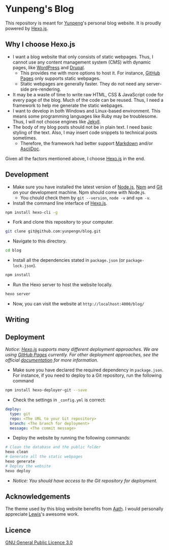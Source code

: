 # Yunpeng's Blog

This repository is meant for [Yunpeng](https://yunpengn.github.io/)'s personal blog website. It is proudly powered by [Hexo.js](https://hexo.io/).

## Why I choose Hexo.js

- I want a blog website that only consists of static webpages. Thus, I cannot use any content management system (CMS) with dynamic pages, like [WordPress](https://wordpress.org/) and [Drupal](https://www.drupal.org/).
	- This provides me with more options to host it. For instance, [GitHub Pages](https://pages.github.com/) only supports static webpages.
	- Static webpages are generally faster. They do not need any server-side pre-rendering.
- It may be a waste of time to write raw HTML, CSS & JavaScript code for every page of the blog. Much of the code can be reused. Thus, I need a framework to help me generate the static webpages.
- I want to develop in both Windows and Linux-based environment. This means some programming languages like Ruby may be troublesome. Thus, I will not choose engines like [Jekyll](https://jekyllrb.com/).
- The body of my blog posts should not be in plain text. I need basic styling of the text. Also, I may insert code snippets to technical posts sometimes.
	- Therefore, the framework had better support [Markdown](https://en.wikipedia.org/wiki/Markdown) and/or [AsciiDoc](http://www.methods.co.nz/asciidoc/).

Given all the factors mentioned above, I choose [Hexo.js](https://hexo.io/) in the end.

## Development

- Make sure you have installed the latest version of [Node.js](https://nodejs.org/), [Npm](https://www.npmjs.com) and [Git](https://git-scm.com/) on your development machine. Npm should come with Node.js.
	- You chould check them by `git --version`, `node -v` and `npm -v`.
- Install the command line interface of [Hexo.js](https://hexo.io/).
```bash
npm install hexo-cli -g
```
- Fork and clone this repository to your computer.
```bash
git clone git@github.com:yunpengn/blog.git
```
- Navigate to this directory.
```bash
cd blog
```
- Install all the dependencies stated in `package.json` (or `package-lock.json`).
```bash
npm install
```
- Run the Hexo server to host the website locally.
```bash
hexo server
```
- Now, you can visit the website at `http://localhost:4000/blog/`

## Writing

## Deployment

_Notice: [Hexo.js](https://hexo.io/) supports many different deployment approaches. We are using [GitHub Pages](https://pages.github.com/) currently. For other deployment approaches, see the official [documentation](https://hexo.io/docs/deployment.html) for more information._

- Make sure you have declared the required dependency in `package.json`. For instance, if you need to deploy to a Git repository, run the following command
```bash
npm install hexo-deployer-git --save
```
- Check the settings in `_config.yml` is correct:
```yaml
deploy:
  type: git
  repo: <The URL to your Git repository>
  branch: <The branch for deployment>
  message: <The commit message>
```
- Deploy the website by running the following commands:
```bash
# Clean the database and the public folder
hexo clean
# Generate all the static webpages
hexo generate
# Deploy the website
hexo deploy
```
- _Notice: You should have access to the Git repository for deployment._

## Acknowledgements

The theme used by this blog website benefits from [Aath](https://github.com/lewis-geek/hexo-theme-Aath). I would personally appreciate [Lewis](http://lewis.suclub.cn/)'s awesome work. 

## Licence

[GNU General Public Licence 3.0](LICENSE)
